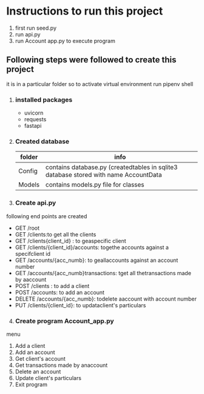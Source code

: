 # Instructions to run this project
1. first run seed.py
2. run api.py
3. run Account app.py to execute program

## Following steps were followed to create this project

it is in a particular folder so to activate virtual environment run pipenv shell

1. ### installed packages
    - uvicorn
    - requests
    - fastapi

2. ### Created database
    folder | info
    ---    | ---
    Config |  contains database.py (createdtables in sqlite3 database stored with name AccountData
    Models | contains models.py file for classes
   
3. ### Create api.py

following end points are created
- GET /root
- GET /clients:to get all the clients
- GET /clients{client_id} : to geaspecific client
- GET /clients/{client_id}/accounts: togethe accounts against a specifclient id
- GET /accounts/{acc_numb}: to geallaccounts against an account number
- GET /accounts/{acc_numb}transactions: tget all thetransactions made by aaccount
- POST /clients : to add a client
- POST /accounts: to add an account
- DELETE /accounts/{acc_numb}: todelete aaccount with account number
- PUT /clients/{client_id}: to updataclient's particulars            

4. ### Create program Account_app.py

menu
 1. Add a client
 2. Add an account
 3. Get client's account 
 4. Get transactions made by anaccount
 5. Delete an account
 6. Update client's particulars
 7. Exit program
